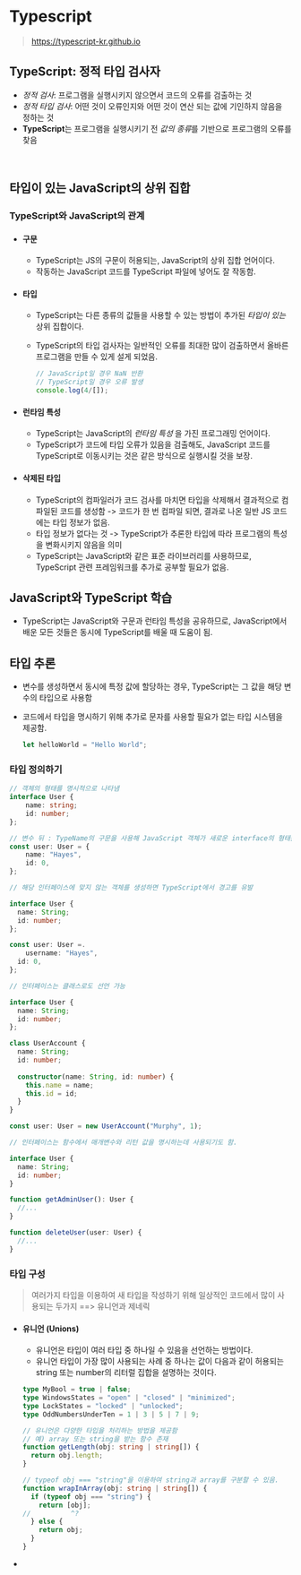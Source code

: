 # Typescript

> https://typescript-kr.github.io



## TypeScript: 정적 타입 검사자

- *정적 검사*: 프로그램을 실행시키지 않으면서 코드의 오류를 검출하는 것
- *정적 타입 검사*: 어떤 것이 오류인지와 어떤 것이 연산 되는 값에 기인하지 않음을 정하는 것
- **TypeScript**는  프로그램을 실행시키기 전 *값의 종류*를 기반으로 프로그램의 오류를 찾음



</br>



## 타입이 있는 JavaScript의 상위 집합

### TypeScript와 JavaScript의 관계

- #### 구문

  - TypeScript는 JS의 구문이 허용되는, JavaScript의 상위 집합 언어이다.
  - 작동하는 JavaScript 코드를 TypeScript 파일에 넣어도 잘 작동함.

- #### 타입

  - TypeScript는 다른 종류의 값들을 사용할 수 있는 방법이 추가된 *타입이 있는* 상위 집합이다.

  - TypeScript의 타입 검사자는 일반적인 오류를 최대한 많이 검출하면서 올바른 프로그램을 만들 수 있게 설게 되었음.

    ```typescript
    // JavaScript일 경우 NaN 반환
    // TypeScript일 경우 오류 발생
    console.log(4/[]);
    ```

    

- #### 런타임 특성

  - TypeScript는 JavaScript의 *런타임 특성* 을 가진 프로그래밍 언어이다.
  - TypeScript가 코드에 타입 오류가 있음을 검출해도, JavaScript 코드를 TypeScript로 이동시키는 것은 같은 방식으로 실행시킬 것을 보장.

  

- #### 삭제된 타입

  - TypeScript의 컴파일러가 코드 검사를 마치면 타입을 삭제해서 결과적으로 컴파일된 코드를 생성함 -> 코드가 한 번 컴파일 되면, 결과로 나온 일반 JS 코드에는 타입 정보가 없음.
  - 타입 정보가 없다는 것 -> TypeScript가 추론한 타입에 따라 프로그램의 특성을 변화시키지 않음을 의미
  - TypeScript는 JavaScript와 같은 표준 라이브러리를 사용하므로, TypeScript 관련 프레임워크를 추가로 공부할 필요가 없음.



## JavaScript와 TypeScript 학습

- TypeScript는 JavaScript와 구문과 런타임 특성을 공유하므로, JavaScript에서 배운 모든 것들은 동시에 TypeScript를 배울 때 도움이 됨.



## 타입 추론

- 변수를 생성하면서 동시에 특정 값에 할당하는 경우, TypeScript는 그 값을 해당 변수의 타입으로 사용함

- 코드에서 타입을 명시하기 위해 추가로 문자를 사용할 필요가 없는 타입 시스템을 제공함.

  ```typescript
  let helloWorld = "Hello World";
  ```

  

### 타입 정의하기

```typescript
// 객체의 형태를 명시적으로 나타냄
interface User {
	name: string;
	id: number;
};

// 변수 뒤 : TypeName의 구문을 사용해 JavaScript 객체가 새로운 interface의 형태를 따르고 있음을 선언.
const user: User = {
	name: "Hayes",
	id: 0,
};
```



```typescript
// 해당 인터페이스에 맞지 않는 객체를 생성하면 TypeScript에서 경고를 유발

interface User {
  name: String;
  id: number;
};

const user: User =. 
	username: "Hayes",
  id: 0,
};
```





```typescript
// 인터페이스는 클래스로도 선언 가능

interface User {
  name: String;
  id: number;
};

class UserAccount {
  name: String;
  id: number;
  
  constructor(name: String, id: number) {
    this.name = name;
    this.id = id;
  }
}

const user: User = new UserAccount("Murphy", 1);
```





```typescript
// 인터페이스는 함수에서 매개변수와 리턴 값을 명시하는데 사용되기도 함.

interface User {
  name: String;
  id: number;
}

function getAdminUser(): User {
  //...
}

function deleteUser(user: User) {
  //...
}
```



### 타입 구성

> 여러가지 타입을 이용하여 새 타입을 작성하기 위해 일상적인 코드에서 많이 사용되는 두가지 ==> 유니언과 제네릭

- #### 유니언 (Unions)

  - 유니언은 타입이 여러 타입 중 하나일 수 있음을 선언하는 방법이다.
  - 유니언 타입이 가장 많이 사용되는 사례 중 하나는 값이 다음과 같이 허용되는 string 또는 number의 리터럴 집합을 설명하는 것이다.

  ``` typescript
  type MyBool = true | false;
  type WindowsStates = "open" | "closed" | "minimized";
  type LockStates = "locked" | "unlocked";
  type OddNumbersUnderTen = 1 | 3 | 5 | 7 | 9;
  ```

  ```typescript
  // 유니언은 다양한 타입을 처리하는 방법을 제공함
  // 예) array 또는 string을 받는 함수 존재
  function getLength(obj: string | string[]) {
  	return obj.length;
  }
  ```

  ```typescript
  // typeof obj === "string"을 이용하여 string과 array를 구분할 수 있음.
  function wrapInArray(obj: string | string[]) {
    if (typeof obj === "string") {
      return [obj];
  //          ^?
    } else {
      return obj;
    }
  }
  ```

  

- 
